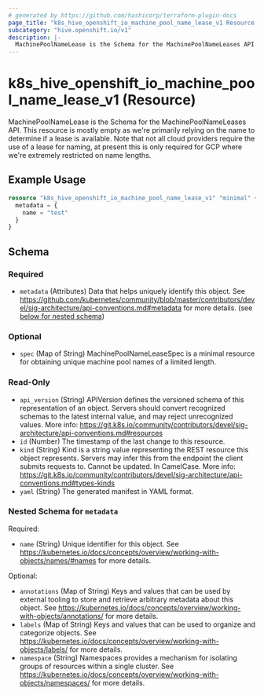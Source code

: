 ```yaml
---
# generated by https://github.com/hashicorp/terraform-plugin-docs
page_title: "k8s_hive_openshift_io_machine_pool_name_lease_v1 Resource - terraform-provider-k8s"
subcategory: "hive.openshift.io/v1"
description: |-
  MachinePoolNameLease is the Schema for the MachinePoolNameLeases API. This resource is mostly empty as we're primarily relying on the name to determine if a lease is available. Note that not all cloud providers require the use of a lease for naming, at present this is only required for GCP where we're extremely restricted on name lengths.
---
```


# k8s_hive_openshift_io_machine_pool_name_lease_v1 (Resource)

MachinePoolNameLease is the Schema for the MachinePoolNameLeases API. This resource is mostly empty as we're primarily relying on the name to determine if a lease is available. Note that not all cloud providers require the use of a lease for naming, at present this is only required for GCP where we're extremely restricted on name lengths.

## Example Usage

```terraform
resource "k8s_hive_openshift_io_machine_pool_name_lease_v1" "minimal" {
  metadata = {
    name = "test"
  }
}
```

<!-- schema generated by tfplugindocs -->
## Schema

### Required

- `metadata` (Attributes) Data that helps uniquely identify this object. See https://github.com/kubernetes/community/blob/master/contributors/devel/sig-architecture/api-conventions.md#metadata for more details. (see [below for nested schema](#nestedatt--metadata))

### Optional

- `spec` (Map of String) MachinePoolNameLeaseSpec is a minimal resource for obtaining unique machine pool names of a limited length.

### Read-Only

- `api_version` (String) APIVersion defines the versioned schema of this representation of an object. Servers should convert recognized schemas to the latest internal value, and may reject unrecognized values. More info: https://git.k8s.io/community/contributors/devel/sig-architecture/api-conventions.md#resources
- `id` (Number) The timestamp of the last change to this resource.
- `kind` (String) Kind is a string value representing the REST resource this object represents. Servers may infer this from the endpoint the client submits requests to. Cannot be updated. In CamelCase. More info: https://git.k8s.io/community/contributors/devel/sig-architecture/api-conventions.md#types-kinds
- `yaml` (String) The generated manifest in YAML format.

<a id="nestedatt--metadata"></a>
### Nested Schema for `metadata`

Required:

- `name` (String) Unique identifier for this object. See https://kubernetes.io/docs/concepts/overview/working-with-objects/names/#names for more details.

Optional:

- `annotations` (Map of String) Keys and values that can be used by external tooling to store and retrieve arbitrary metadata about this object. See https://kubernetes.io/docs/concepts/overview/working-with-objects/annotations/ for more details.
- `labels` (Map of String) Keys and values that can be used to organize and categorize objects. See https://kubernetes.io/docs/concepts/overview/working-with-objects/labels/ for more details.
- `namespace` (String) Namespaces provides a mechanism for isolating groups of resources within a single cluster. See https://kubernetes.io/docs/concepts/overview/working-with-objects/namespaces/ for more details.


